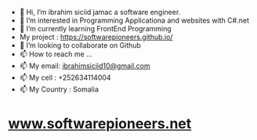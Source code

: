 
- 👋 Hi, I’m ibrahim  siciid jamac a software engineer.
- 👀 I’m interested in Programming Applicationa and websites with C#.net
- 🌱 I’m currently learning FrontEnd Programming
- My project : https://softwarepioneers.github.io/
- 💞️ I’m looking to collaborate on Github
- 📫 How to reach me ...
- 📫 My email: ibrahimsiciid10@gmail.com
- 📫 My cell : +252634114004
- 📫 My Country : Somalia

# www.softwarepioneers.net

